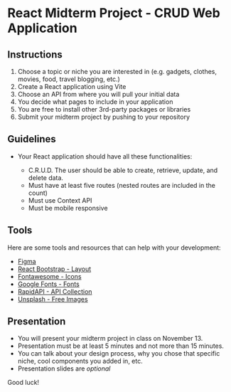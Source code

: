 # React Midterm Project - CRUD Web Application

## Instructions

1. Choose a topic or niche you are interested in (e.g. gadgets, clothes, movies, food, travel blogging, etc.)
2. Create a React application using Vite
3. Choose an API from where you will pull your initial data
4. You decide what pages to include in your application
5. You are free to install other 3rd-party packages or libraries
6. Submit your midterm project by pushing to your repository

## Guidelines

- Your React application should have all these functionalities:

  - C.R.U.D. The user should be able to create, retrieve, update, and delete data.
  - Must have at least five routes (nested routes are included in the count)
  - Must use Context API
  - Must be mobile responsive

## Tools

Here are some tools and resources that can help with your development:

- [Figma](https://www.figma.com/)
- [React Bootstrap - Layout](https://react-bootstrap.netlify.app/)
- [Fontawesome - Icons](https://fontawesome.com/v5/docs/web/use-with/react#get-started)
- [Google Fonts - Fonts](https://fonts.google.com/)
- [RapidAPI - API Collection](https://rapidapi.com/)
- [Unsplash - Free Images](https://unsplash.com/)

## Presentation

- You will present your midterm project in class on November 13.
- Presentation must be at least 5 minutes and not more than 15 minutes.
- You can talk about your design process, why you chose that specific niche, cool components you added in, etc.
- Presentation slides are *optional*

Good luck!
